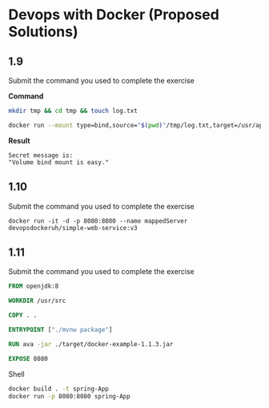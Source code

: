 # Devops with Docker (Proposed Solutions)

## 1.9
Submit the command you used to complete the exercise

**Command**
```bash
mkdir tmp && cd tmp && touch log.txt

docker run --mount type=bind,source="$(pwd)"/tmp/log.txt,target=/usr/app/logs.txt devopsdockeruh/first_volume_exercise
```

**Result**
```console
Secret message is:
"Volume bind mount is easy."
```

## 1.10
Submit the command you used to complete the exercise

```Shell
docker run -it -d -p 8080:8080 --name mappedServer devopsdockeruh/simple-web-service:v3 
```

## 1.11
Submit the command you used to complete the exercise
```Dockerfile
FROM openjdk:8

WORKDIR /usr/src

COPY . .

ENTRYPOINT ["./mvnw package"]

RUN ava -jar ./target/docker-example-1.1.3.jar

EXPOSE 8080
```

Shell
```sh
docker build . -t spring-App
docker run -p 8080:8080 spring-App
```
